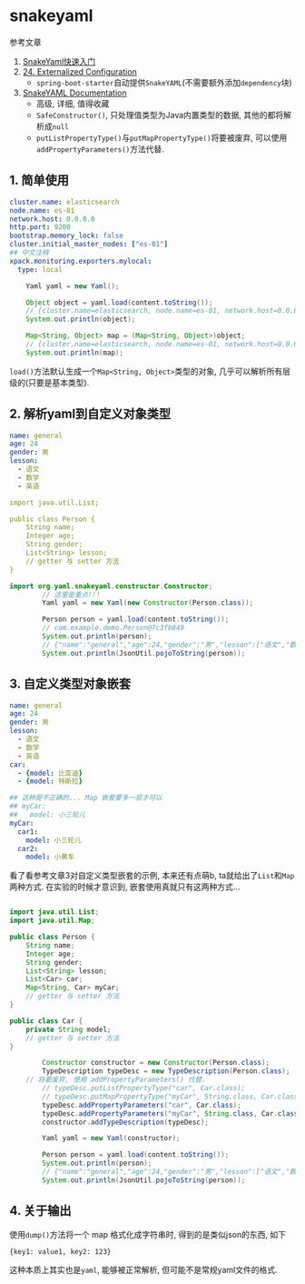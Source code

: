 # snakeyaml

参考文章

1. [SnakeYaml快速入门](https://www.jianshu.com/p/d8136c913e52)
2. [24. Externalized Configuration](https://www.docs4dev.com/docs/zh/spring-boot/2.1.1.RELEASE/reference/boot-features-external-config.html)
    - `spring-boot-starter`自动提供`SnakeYAML`(不需要额外添加`dependency`块)
3. [SnakeYAML Documentation](https://bitbucket.org/asomov/snakeyaml/wiki/Documentation#markdown-header-snakeyaml-documentation)
    - 高级, 详细, 值得收藏
    - `SafeConstructor()`, 只处理值类型为Java内置类型的数据, 其他的都将解析成`null`
    - `putListPropertyType()`与`putMapPropertyType()`将要被废弃, 可以使用`addPropertyParameters()`方法代替.

## 1. 简单使用

```yaml
cluster.name: elasticsearch 
node.name: es-01
network.host: 0.0.0.0
http.port: 9200
bootstrap.memory_lock: false
cluster.initial_master_nodes: ["es-01"]
## 中文注释
xpack.monitoring.exporters.mylocal:
  type: local
```

```java
    Yaml yaml = new Yaml();

    Object object = yaml.load(content.toString());
    // {cluster.name=elasticsearch, node.name=es-01, network.host=0.0.0.0, http.port=9200, bootstrap.memory_lock=false, cluster.initial_master_nodes=[es-01], xpack.monitoring.exporters.mylocal={type=local}}
    System.out.println(object);

    Map<String, Object> map = (Map<String, Object>)object;
    // {cluster.name=elasticsearch, node.name=es-01, network.host=0.0.0.0, http.port=9200, bootstrap.memory_lock=false, cluster.initial_master_nodes=[es-01], xpack.monitoring.exporters.mylocal={type=local}}
    System.out.println(map);
```

`load()`方法默认生成一个`Map<String, Object>`类型的对象, 几乎可以解析所有层级的(只要是基本类型).

## 2. 解析yaml到自定义对象类型

```yaml
name: general
age: 24
gender: 男
lesson:
  - 语文
  - 数学
  - 英语

```

```yaml
import java.util.List;

public class Person {
    String name;
    Integer age;
    String gender;
    List<String> lesson;
    // getter 与 setter 方法
}
```

```java
import org.yaml.snakeyaml.constructor.Constructor;
        // 这里是重点!!!
        Yaml yaml = new Yaml(new Constructor(Person.class));

        Person person = yaml.load(content.toString());
        // com.example.demo.Person@7c3fb849
        System.out.println(person);
        // {"name":"general","age":24,"gender":"男","lesson":["语文","数学","英语"]}
        System.out.println(JsonUtil.pojoToString(person));

```

## 3. 自定义类型对象嵌套

```yaml
name: general
age: 24
gender: 男
lesson:
  - 语文
  - 数学
  - 英语
car:
  - {model: 比亚迪}
  - {model: 特斯拉}

## 这种是不正确的... Map 嵌套要多一层才可以
## myCar: 
##   model: 小三轮儿
myCar: 
  car1: 
    model: 小三轮儿
  car2: 
    model: 小黄车
```

看了看参考文章3对自定义类型嵌套的示例, 本来还有点萌b, ta就给出了`List`和`Map`两种方式. 在实验的时候才意识到, 嵌套使用真就只有这两种方式...

```java

import java.util.List;
import java.util.Map;

public class Person {
    String name;
    Integer age;
    String gender;
    List<String> lesson;
    List<Car> car;
    Map<String, Car> myCar;
    // getter 与 setter 方法
}
```

```java
public class Car {
    private String model;
    // getter 与 setter 方法
}
```

```java
        Constructor constructor = new Constructor(Person.class);
        TypeDescription typeDesc = new TypeDescription(Person.class);
    // 将要废弃, 使用 addPropertyParameters() 代替.
        // typeDesc.putListPropertyType("car", Car.class);
        // typeDesc.putMapPropertyType("myCar", String.class, Car.class);
        typeDesc.addPropertyParameters("car", Car.class);
        typeDesc.addPropertyParameters("myCar", String.class, Car.class);
        constructor.addTypeDescription(typeDesc);

        Yaml yaml = new Yaml(constructor);

        Person person = yaml.load(content.toString());
        System.out.println(person);
        // {"name":"general","age":24,"gender":"男","lesson":["语文","数学","英语"],"car":[{"model":"比亚迪"},{"model":"特斯拉"}],"myCar":{"car1":{"model":"小三轮儿"},"car2":{"model":"小黄车"}}}
        System.out.println(JsonUtil.pojoToString(person));

```

## 4. 关于输出

使用`dump()`方法将一个 map 格式化成字符串时, 得到的是类似json的东西, 如下

```
{key1: value1, key2: 123}
```

这种本质上其实也是`yaml`, 能够被正常解析, 但可能不是常规yaml文件的格式.
